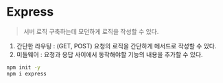 # Express 
> 서버 로직 구축하는데 모던하게 로직을 작성할 수 있다.

1. 간단한 라우팅 : (GET, POST) 요청의 로직을 간단하게 메서드로 작성할 수 있다.
2. 미들웨어 : 요청과 응답 사이에서 동작해야할 기능의 내용을 추가할 수 있다.

```sh
npm init -y 
npm i express